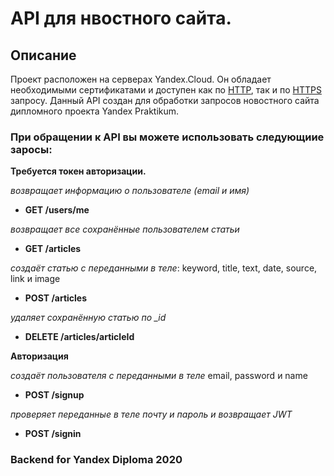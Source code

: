 # API для нвостного сайта.

## Описание
Проект расположен на серверах Yandex.Cloud.
Он обладает необходимыми сертификатами и доступен как по [HTTP](http://newsproject.students.nomoreparties.space/), так и по [HTTPS](https://newsproject.students.nomoreparties.space/) запросу.
Данный API создан для обработки запросов новостного сайта дипломного проекта Yandex Praktikum.

### При обращении к API вы можете использовать следующиие заросы:

__Требуется токен авторизации.__

*возвращает информацию о пользователе (email и имя)*
- __GET /users/me__

*возвращает все сохранённые пользователем статьи*
- __GET /articles__

*создаёт статью с переданными в теле*:
 keyword, title, text, date, source, link и image
- __POST /articles__

*удаляет сохранённую статью  по _id*
- __DELETE /articles/articleId__

__Авторизация__

*создаёт пользователя с переданными в теле*
email, password и name
- __POST /signup__

*проверяет переданные в теле почту и пароль и возвращает JWT*
- __POST /signin__

### Backend for Yandex Diploma 2020
